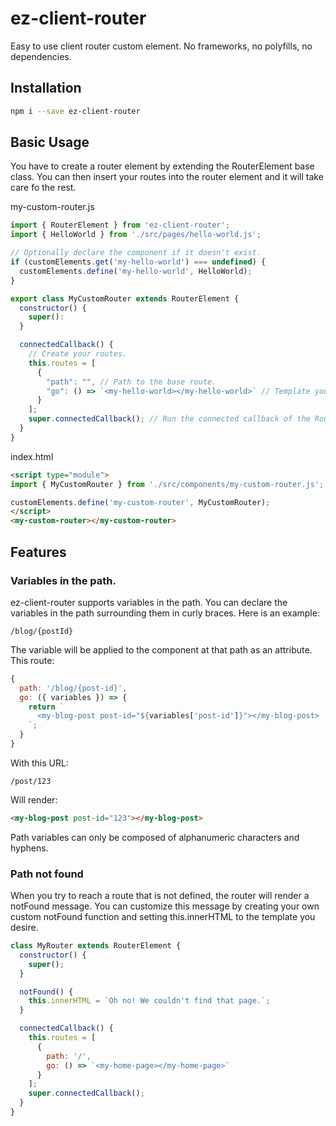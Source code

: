 # ez-client-router

Easy to use client router custom element. No frameworks, no polyfills, no dependencies.

## Installation

```sh
npm i --save ez-client-router
```

## Basic Usage

You have to create a router element by extending the RouterElement base class. You can then insert your routes into the router element and it will take care fo the rest.

my-custom-router.js

```JavaScript
import { RouterElement } from 'ez-client-router';
import { HelloWorld } from './src/pages/hello-world.js';

// Optionally declare the component if it doesn't exist.
if (customElements.get('my-hello-world') === undefined) {
  customElements.define('my-hello-world', HelloWorld);
}

export class MyCustomRouter extends RouterElement {
  constructor() {
    super():
  }

  connectedCallback() {
    // Create your routes.
    this.routes = [
      {
        "path": "", // Path to the base route.
        "go": () => `<my-hello-world></my-hello-world>` // Template you wish to render.
      }
    ];
    super.connectedCallback(); // Run the connected callback of the RouterElement.
  }
}
```

index.html

```HTML
<script type="module">
import { MyCustomRouter } from './src/components/my-custom-router.js';

customElements.define('my-custom-router', MyCustomRouter);
</script>
<my-custom-router></my-custom-router>
```

## Features

### Variables in the path.

ez-client-router supports variables in the path. You can declare the variables in the path surrounding them in curly braces. Here is an example:

```
/blog/{postId}
```

The variable will be applied to the component at that path as an attribute.
This route:

```JavaScript
{
  path: '/blog/{post-id}',
  go: ({ variables }) => {
    return `
      <my-blog-post post-id="${variables['post-id']}"></my-blog-post>
    `;
  }
}
```

With this URL:

```
/post/123
```

Will render:

```HTML
<my-blog-post post-id="123"></my-blog-post>
```

Path variables can only be composed of alphanumeric characters and hyphens.

### Path not found

When you try to reach a route that is not defined, the router will render a notFound message. You can customize this message by creating your own custom notFound function and setting this.innerHTML to the template you desire.

```JavaScript
class MyRouter extends RouterElement {
  constructor() {
    super();
  }

  notFound() {
    this.innerHTML = `Oh no! We couldn't find that page.`;
  }

  connectedCallback() {
    this.routes = [
      {
        path: '/',
        go: () => `<my-home-page></my-home-page>`
      }
    ];
    super.connectedCallback();
  }
}
```
